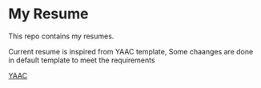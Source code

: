 # My Resume
This repo contains my resumes.

Current resume is inspired from YAAC template, Some chaanges are done in default template to meet the requirements

[YAAC](https://github.com/darwiin/awesome-neue-latex-cv)
